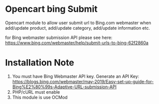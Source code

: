 # Opencart bing Submit
Opencart module to allow user submit url to Bing.com webmaster when add/update product, add/update category, add/update information etc.

for Bing webmaster submission API please see here: https://www.bing.com/webmaster/help/submit-urls-to-bing-62f2860a

# Installation Note
1. You must have Bing Webmaster API key. Generate an API Key: https://blogs.bing.com/webmaster/may-2019/Easy-set-up-guide-for-Bing%E2%80%99s-Adaptive-URL-submission-API
2. PHP/cURL must enable
3. This module is use OCMod
